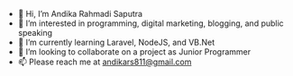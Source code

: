 - 👋 Hi, I’m Andika Rahmadi Saputra
- 👀 I’m interested in programming, digital marketing, blogging, and public speaking
- 🌱 I’m currently learning Laravel, NodeJS, and VB.Net
- 💞️ I’m looking to collaborate on a project as Junior Programmer
- 📫 Please reach me at andikars811@gmail.com

<!---
andikars/andikars is a ✨ special ✨ repository because its `README.md` (this file) appears on your GitHub profile.
You can click the Preview link to take a look at your changes.
--->
